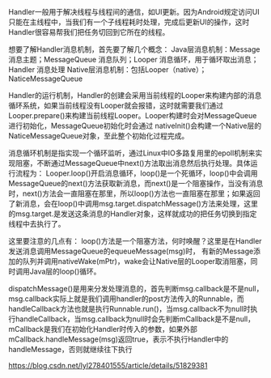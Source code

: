 Handler一般用于解决线程与线程间的通信，如UI更新。因为Android规定访问UI只能在主线程中，当我们有一个子线程耗时处理，完成后更新UI的操作，这时Handler很容易帮我们把任务切回到它所在的线程。

想要了解Handler消息机制，首先要了解几个概念：
Java层消息机制：Message 消息主题；MessageQueue 消息队列；Looper 消息循环，用于循环取出消息；Handler 消息处理
Native层消息机制：包括Looper（native）；NaticeMessageQueue

Handler的运行机制，Handler的创建会采用当前线程的Looper来构建内部的消息循环系统，如果当前线程没有Looper就会报错，这时就需要我们通过Looper.prepare()来构建当前线程Looper。Looper构建时会对MessageQueue进行初始化，MessageQueue初始化时会通过 nativeInit()会构建一个Native层的NaticeMessageQueue对象，至此整个初始化过程完成。

消息循环机制是指实现一个循环监听，通过Linux中IO多路复用里的epoll机制来实现阻塞，不断通过MessageQueue中next()方法取出消息然后执行处理。具体运行流程为：
Looper.loop()开启消息循环，loop()是一个死循环，loop()中会调用MessageQueue的next()方法获取新消息，而next()是一个阻塞操作，当没有消息时，next()方法会一直阻塞在那里，所以loop()方法也一直阻塞在那里；如果返回了新消息，会在loop()中调用msg.target.dispatchMessage()方法来处理，这里的msg.target.是发送这条消息的Handler对象，这样就成功的把任务切换到指定线程中去执行了。

这里要注意的几点有：
loop()方法是一个阻塞方法，何时唤醒？这里是在Handler发送消息调用MessageQueue的equeueMessage(msg)时， 有新的Message添加的队列并调用nativeWake(mPtr)，wake会让Native层的Looper取消阻塞，同时调用Java层的loop()循环。

dispatchMessage()是用来分发处理消息的，首先判断msg.callback是不是null，msg.callback实际上就是我们调用handler的post方法传入的Runnable，而handleCallback方法也就是执行Runnable.run()，当msg.callback不为null时执行handleCallback，当msg.callback为null时会先判断mCallback是不是null，mCallback是我们在初始化Handler时传入的参数，如果外部mCallback.handleMessage(msg)返回true，表示不执行Handler中的handleMessage，否则就继续往下执行

https://blog.csdn.net/lyl278401555/article/details/51829381